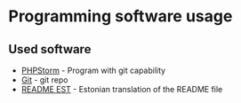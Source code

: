 # Programming software usage
## Used software
* [PHPStorm](https://bit.ly/2KvYmmL) - Program with git capability
* [Git](https://github.com/) - git repo
* [README EST](https://github.com/Samolberg/pvk/blob/master/README.md) - Estonian translation of the README file